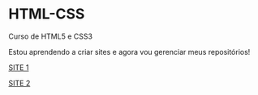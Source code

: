 # HTML-CSS
Curso de HTML5 e CSS3 

Estou aprendendo a criar sites e agora vou gerenciar meus repositórios!

 <a href="https://felipebarbosa044.github.io/HTML-CSS/Desafios/M%C3%B3dulo%202/Desafio%2010/index.html" target="_blank">SITE 1</a>

 <a href="https://felipebarbosa044.github.io/HTML-CSS/Desafios/M%C3%B3dulo%202/Desafio%2010%20(Com%20o%20guanabara)/ex10.html" target="_blank">SITE 2</a>
 